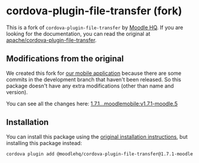 # cordova-plugin-file-transfer (fork)

This is a fork of `cordova-plugin-file-transfer` by [Moodle HQ](https://moodle.com/). If you are looking for the documentation, you can read the original at [apache/cordova-plugin-file-transfer](https://github.com/apache/cordova-plugin-file-transfer).

## Modifications from the original

We created this fork for [our mobile application](https://github.com/moodlehq/moodleapp) because there are some commits in the development branch that haven't been released. So this package doesn't have any extra modifications (other than name and version).

You can see all the changes here: [1.7.1...moodlemobile:v1.7.1-moodle.5](https://github.com/apache/cordova-plugin-file-transfer/compare/1.7.1...moodlemobile:v1.7.1-moodle.5)

## Installation

You can install this package using the [original installation instructions](https://github.com/apache/cordova-plugin-file-transfer#installation), but installing this package instead:

```sh
cordova plugin add @moodlehq/cordova-plugin-file-transfer@1.7.1-moodle.5
```
